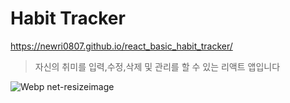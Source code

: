 # Habit Tracker

https://newri0807.github.io/react_basic_habit_tracker/

> 자신의 취미를 입력,수정,삭제 및 관리를 할 수 있는 리액트 앱입니다

![Webp net-resizeimage](https://user-images.githubusercontent.com/51315988/167791608-9b486d4a-6735-4341-a2f1-13d4d41ba9e3.gif)

